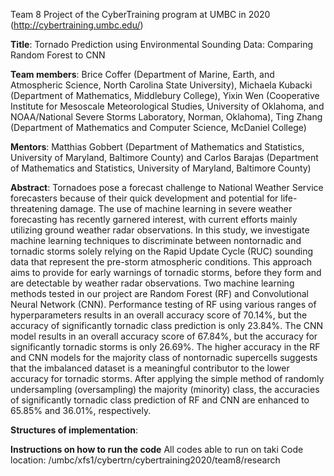 Team 8 Project of the CyberTraining program at UMBC in 2020 (http://cybertraining.umbc.edu/)

**Title**: Tornado Prediction using Environmental Sounding Data: Comparing Random Forest to CNN

**Team members**: Brice Coffer (Department of Marine, Earth, and Atmospheric Science, North Carolina State University), Michaela Kubacki (Department of Mathematics, Middlebury College), Yixin Wen (Cooperative Institute for Mesoscale Meteorological Studies, University of Oklahoma, and NOAA/National Severe Storms Laboratory, Norman, Oklahoma), Ting Zhang (Department of Mathematics and Computer Science, McDaniel College)

**Mentors**: Matthias Gobbert (Department of Mathematics and Statistics, University of Maryland, Baltimore County) and Carlos Barajas (Department of Mathematics and Statistics, University of Maryland, Baltimore County)

**Abstract**: Tornadoes pose a forecast challenge to National Weather Service forecasters because of their quick development and potential for life-threatening damage. The use of machine learning in severe weather forecasting has recently garnered interest, with current efforts mainly utilizing ground weather radar observations. In this study, we investigate machine learning techniques to discriminate between nontornadic and tornadic storms solely relying on the Rapid Update Cycle (RUC) sounding data that represent the pre-storm atmospheric conditions. This approach aims to provide for early warnings of tornadic storms, before they form and are detectable by weather radar observations. Two machine learning methods tested in our project are Random Forest (RF) and Convolutional Neural Network (CNN). Performance testing of RF using various ranges of hyperparameters results in an overall accuracy score of 70.14%, but the accuracy of significantly tornadic class prediction is only 23.84%. The CNN model results in an overall accuracy score of 67.84%, but the accuracy for significantly tornadic storms is only 26.69%. The higher accuracy in the RF and CNN models for the majority class of nontornadic supercells suggests that the imbalanced dataset is a meaningful contributor to the lower accuracy for tornadic storms. After applying the simple method of randomly undersampling (oversampling) the majority (minority) class, the accuracies of significantly tornadic class prediction of RF and CNN are enhanced to 65.85% and 36.01%, respectively.

**Structures of implementation**:

**Instructions on how to run the code**
All codes able to run on taki
Code location: /umbc/xfs1/cybertrn/cybertraining2020/team8/research
